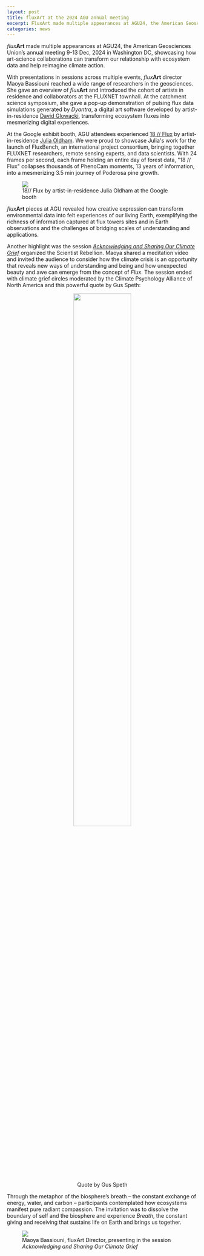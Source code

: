```yaml
---
layout: post
title: fluxArt at the 2024 AGU annual meeting
excerpt: FluxArt made multiple appearances at AGU24, the American Geosciences Union’s annual meeting 9-13 Dec, 2024 in Washington DC, showcasing how art-science collaborations can transform our relationship with environmental data and help reimagine climate action.
categories: news
---
```


<i>flux</i><b>Art</b> made multiple appearances at AGU24, the American Geosciences Union’s annual meeting 9-13 Dec, 2024 in Washington DC, showcasing how art-science collaborations can transform our relationship with ecosystem data and help reimagine climate action.

With presentations in sessions across multiple events, <i>flux</i><b>Art</b> director Maoya Bassiouni reached a wide range of researchers in the geosciences. She gave an overview of <i>flux</i><b>Art</b> and introduced the cohort of artists in residence and collaborators at the FLUXNET townhall. At the catchment science symposium, she gave a pop-up demonstration of pulsing flux data simulations generated by <i>Dyantra</i>, a digital art software developed by artist-in-residence <a href="https://fluxnetart.github.io/David/">David Glowacki</a>, transforming ecosystem fluxes into mesmerizing digital experiences. 

At the Google exhibit booth, AGU attendees experienced [18 // Flux](https://www.juliaoldham.com/index.php/portfolio/18-flux/) by artist-in-residence <a href = "https://fluxnetart.github.io/Julia/">Julia Oldham</a>. We were proud to showcase Julia's work for the launch of FluxBench, an international project consortium, bringing together FLUXNET researchers, remote sensing experts, and data scientists. With  24 frames per second, each frame holding an entire day of forest data, "18 // Flux" collapses thousands of PhenoCam moments, 13 years of information, into a mesmerizing 3.5 min journey of Poderosa pine growth.

<figure>
	<img src="https://fluxnetart.github.io/images/agu_julia.png">
  <figcaption> 18// Flux by artist-in-residence Julia Oldham at the Google booth</figcaption>
</figure>

<i>flux</i><b>Art</b> pieces at AGU revealed how creative expression can transform environmental data into felt experiences of our living Earth, exemplifying the richness of information captured at flux towers sites and in Earth observations and the challenges of bridging scales of understanding and applications.


Another highlight was the session [<i>Acknowledging and Sharing Our Climate Grief</i>](https://agu.confex.com/agu/agu24/meetingapp.cgi/Session/238595) organized the Scientist Rebellion. Maoya shared a meditation video and invited the audience to consider how the climate crisis is an opportunity that reveals new ways of understanding and being and how unexpected beauty and awe can emerge from the concept of <i>Flux</i>. The session ended with climate grief circles moderated by the Climate Psychology Alliance of North America and this powerful quote by Gus Speth:

<figure style="text-align: center">
	<img src="https://fluxnetart.github.io/images/agu_speth.png" width="60%" height="auto" style="display: block; margin-left: auto; margin-right: auto;">
  <figcaption>Quote by Gus Speth</figcaption>
</figure>


Through the metaphor of the biosphere’s breath – the constant exchange of energy, water, and carbon – participants contemplated how ecosystems manifest pure radiant compassion. The invitation was to dissolve the boundary of self and the biosphere and experience <i>Breath</i>, the constant giving and receiving that sustains life on Earth and brings us together.

<figure>
	<img src="https://fluxnetart.github.io/images/agu_maoya.png">
  <figcaption>Maoya Bassiouni, fluxArt Director, presenting in the session <i>Acknowledging and Sharing Our Climate Grief</i></figcaption>
</figure>

